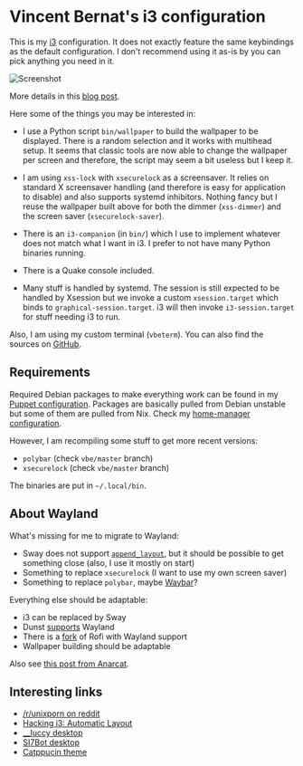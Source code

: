 # Vincent Bernat's i3 configuration

This is my [i3](https://i3wm) configuration. It does not exactly
feature the same keybindings as the default configuration. I don't
recommend using it as-is by you can pick anything you need in it.

![Screenshot](https://d1g3mdmxf8zbo9.cloudfront.net/images/i3/desktop@1x.jpg)

More details in this [blog post](https://vincent.bernat.ch/en/blog/2021-i3-window-manager).

Here some of the things you may be interested in:

 - I use a Python script `bin/wallpaper` to build the wallpaper
   to be displayed. There is a random selection and it works with
   multihead setup. It seems that classic tools are now able to change
   the wallpaper per screen and therefore, the script may seem a bit
   useless but I keep it.

 - I am using `xss-lock` with `xsecurelock` as a screensaver. It
   relies on standard X screensaver handling (and therefore is easy
   for application to disable) and also supports systemd inhibitors.
   Nothing fancy but I reuse the wallpaper built above for both the
   dimmer (`xss-dimmer`) and the screen saver (`xsecurelock-saver`).

 - There is an `i3-companion` (in `bin/`) which I use to implement
   whatever does not match what I want in i3. I prefer to not have
   many Python binaries running.

 - There is a Quake console included.

 - Many stuff is handled by systemd. The session is still expected to
   be handled by Xsession but we invoke a custom `xsession.target`
   which binds to `graphical-session.target`. i3 will then invoke
   `i3-session.target` for stuff needing i3 to run.

Also, I am using my custom terminal (`vbeterm`). You can also find the
sources on [GitHub](https://github.com/vincentbernat/vbeterm).

## Requirements

Required Debian packages to make everything work can be found in my
[Puppet configuration][]. Packages are basically pulled from Debian
unstable but some of them are pulled from Nix. Check my [home-manager
configuration][].

[Puppet configuration]: https://github.com/vincentbernat/puppet-workstation/blob/master/local-modules/desktop/manifests/i3.pp
[home-manager configuration]: https://github.com/vincentbernat/homemanager-configuration

However, I am recompiling some stuff to get more recent versions:

 - `polybar` (check `vbe/master` branch)
 - `xsecurelock` (check `vbe/master` branch)

The binaries are put in `~/.local/bin`.

## About Wayland

What's missing for me to migrate to Wayland:

 - Sway does not support
   [`append_layout`](https://github.com/swaywm/sway/issues/1005), but it should
   be possible to get something close (also, I use it mostly on start)
 - Something to replace `xsecurelock` (I want to use my own screen saver)
 - Something to replace `polybar`, maybe [Waybar](https://github.com/Alexays/Waybar)?

Everything else should be adaptable:

 - i3 can be replaced by Sway
 - Dunst [supports](https://github.com/dunst-project/dunst/issues/264) Wayland
 - There is a [fork](https://github.com/lbonn/rofi) of Rofi with Wayland support
 - Wallpaper building should be adaptable

Also see [this post from Anarcat](https://anarc.at/software/desktop/wayland/).

## Interesting links

 - [/r/unixporn on reddit](https://www.reddit.com/r/unixporn/search?q=i3&restrict_sr=1)
 - [Hacking i3: Automatic Layout](https://aduros.com/blog/hacking-i3-automatic-layout/)
 - [__luccy desktop](https://www.reddit.com/r/unixporn/comments/odlf79/i3gaps_simple_minimal_round/)
 - [SI7Bot desktop](https://github.com/cosmicraccoon/thinky-nature-dots)
 - [Catppucin theme](https://github.com/catppuccin/catppuccin)
